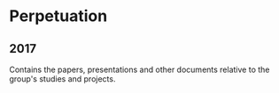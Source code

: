 # Perpetuation
## 2017
Contains the papers, presentations and other documents relative to the group's studies and projects.
